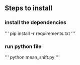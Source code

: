 ## Steps to install 
### install the dependencies
'''
pip install -r requirements.txt
'''
### run python file
'''
python mean_shift.py
'''
